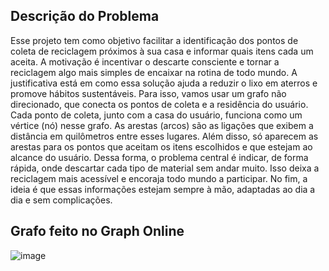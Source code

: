 ## Descrição do Problema 

Esse projeto tem como objetivo facilitar a identificação dos pontos de coleta de reciclagem próximos
à sua casa e informar quais itens cada um aceita. A motivação é incentivar o descarte consciente e
tornar a reciclagem algo mais simples de encaixar na rotina de todo mundo. A justificativa está em
como essa solução ajuda a reduzir o lixo em aterros e promove hábitos sustentáveis. Para isso,
vamos usar um grafo não direcionado, que conecta os pontos de coleta e a residência do usuário.
Cada ponto de coleta, junto com a casa do usuário, funciona como um vértice (nó) nesse grafo. As
arestas (arcos) são as ligações que exibem a distância em quilômetros entre esses lugares. Além
disso, só aparecem as arestas para os pontos que aceitam os itens escolhidos e que estejam ao
alcance do usuário. Dessa forma, o problema central é indicar, de forma rápida, onde descartar cada
tipo de material sem andar muito. Isso deixa a reciclagem mais acessível e encoraja todo mundo a
participar. No fim, a ideia é que essas informações estejam sempre à mão, adaptadas ao dia a dia e
sem complicações.


## Grafo feito no Graph Online


![image](https://github.com/user-attachments/assets/bc382cc9-74ad-45f1-b37f-3cfc27524de8)

